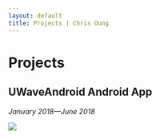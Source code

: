 ```yaml
---
layout: default
title: Projects | Chris Oung
---
```

# Projects

## UWaveAndroid Android App 
_January 2018—June 2018_ 

![](https://github.com/chrisoung1/uwave-radio/blob/master/assets/img/uwave-website.png)


